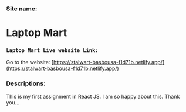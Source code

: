 ### Site name: 
# Laptop Mart

### `Laptop Mart Live website Link:`
Go to the website: [https://stalwart-basbousa-f1d71b.netlify.app/](https://stalwart-basbousa-f1d71b.netlify.app/)

### Descriptions:
This is my first assignment in React JS. I am so happy about this. Thank you...